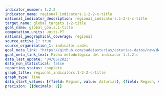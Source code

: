 ```yaml
---
indicator_number: 1.2.2
indicator_name: regional_indicators.1-2-2-c-title
national_indicator_description: regional_indicators.1-2-2-c-title
target_name: global_targets.1-2-title
goal_name: global_goals.1-title
computation_units: units.PT
national_geographical_coverage: regional
source_active_1: true
source_organisation_1: indicator.sadei
goal_meta_link: "https://github.com/sadeiasturias/asturias-datos/raw/develop/descargas/metodologia/1.2.2.c.pdf"
goal_meta_link_text: Ficha metodológica del indicador 1.2.2.c
data_last_update: "04/05/2023"
data_non_statistical: false
reporting_status: complete
graph_title: regional_indicators.1-2-2-c-title
graph_type: line
data_start_values: [{field: Region, value: Asturias}, {field: Region, value: España}]
precision: [{decimals: 2}]
---
```

